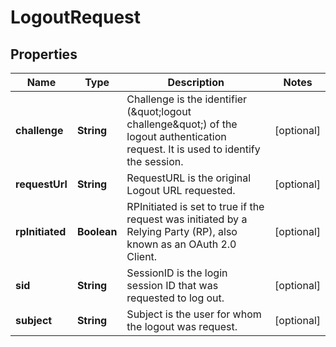 

# LogoutRequest


## Properties

Name | Type | Description | Notes
------------ | ------------- | ------------- | -------------
**challenge** | **String** | Challenge is the identifier (\&quot;logout challenge\&quot;) of the logout authentication request. It is used to identify the session. |  [optional]
**requestUrl** | **String** | RequestURL is the original Logout URL requested. |  [optional]
**rpInitiated** | **Boolean** | RPInitiated is set to true if the request was initiated by a Relying Party (RP), also known as an OAuth 2.0 Client. |  [optional]
**sid** | **String** | SessionID is the login session ID that was requested to log out. |  [optional]
**subject** | **String** | Subject is the user for whom the logout was request. |  [optional]




